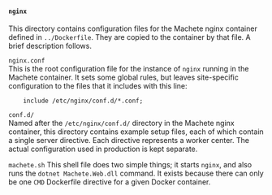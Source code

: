 #### `nginx`  

This directory contains configuration files for the Machete nginx container defined in
`../Dockerfile`. They are copied to the container by that file. A brief description follows.  

`nginx.conf`  
This is the root configuration file for the instance of `nginx` running in the Machete
container. It sets some global rules, but leaves site-specific configuration to the files
that it includes with this line:
```
    include /etc/nginx/conf.d/*.conf;
```  
  
`conf.d/`  
Named after the `/etc/nginx/conf.d/` directory in the Machete nginx container, this directory
contains example setup files, each of which contain a single server directive. Each directive
represents a worker center. The actual configuration used in production is kept separate.

`machete.sh`
This shell file does two simple things; it starts `nginx`, and also runs the `dotnet
Machete.Web.dll` command. It exists because there can only be one `CMD` Dockerfile directive
for a given Docker container.

